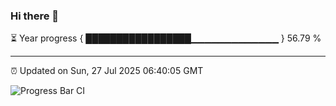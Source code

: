 ### Hi there 👋

⏳ Year progress { █████████████████▁▁▁▁▁▁▁▁▁▁▁▁▁ } 56.79 %

---

⏰ Updated on Sun, 27 Jul 2025 06:40:05 GMT

![Progress Bar CI](https://github.com/DhruviPatel157/GitHub-Actions-Demo/workflows/Progress%20Bar%20CI/badge.svg)
